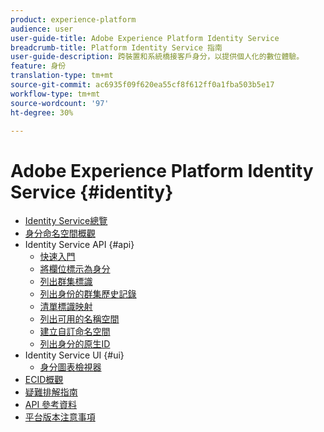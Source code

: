 ```yaml
---
product: experience-platform
audience: user
user-guide-title: Adobe Experience Platform Identity Service
breadcrumb-title: Platform Identity Service 指南
user-guide-description: 跨裝置和系統橋接客戶身分，以提供個人化的數位體驗。
feature: 身份
translation-type: tm+mt
source-git-commit: ac6935f09f620ea55cf8f612ff0a1fba503b5e17
workflow-type: tm+mt
source-wordcount: '97'
ht-degree: 30%

---
```



# Adobe Experience Platform Identity Service {#identity}

- [Identity Service總覽](home.md)
- [身分命名空間概觀](namespaces.md)
- Identity Service API {#api}
   - [快速入門](api/getting-started.md)
   - [將欄位標示為身分](api/label-identities.md)
   - [列出群集標識](api/list-cluster-identites.md)
   - [列出身份的群集歷史記錄](api/list-cluster-history.md)
   - [清單標識映射](api/list-identity-mappings.md)
   - [列出可用的名稱空間](api/list-namespaces.md)
   - [建立自訂命名空間](api/create-custom-namespace.md)
   - [列出身分的原生ID](api/list-native-id.md)
- Identity Service UI {#ui}
   - [身分圖表檢視器](ui/identity-graph-viewer.md)
- [ECID概觀](ecid.md)
- [疑難排解指南](troubleshooting-guide.md)
- [API 參考資料](https://www.adobe.io/apis/experienceplatform/home/api-reference.html#!acpdr/swagger-specs/id-service-api.yaml)
- [平台版本注意事項](https://www.adobe.com/go/platform-release-notes-en)